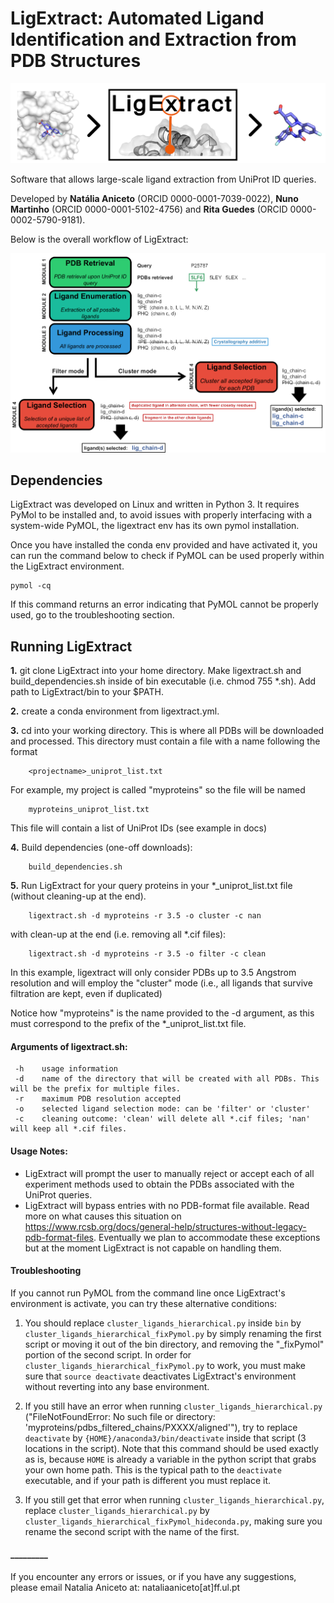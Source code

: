 # LigExtract: Automated Ligand Identification and Extraction from PDB Structures

![](docs/sources/images/ligextract_logo.png)


Software that allows large-scale ligand extraction from UniProt ID queries. 

Developed by **Natália Aniceto** (ORCID 0000-0001-7039-0022), **Nuno Martinho** (ORCID 0000-0001-5102-4756) and **Rita Guedes** (ORCID 0000-0002-5790-9181).

Below is the overall workflow of LigExtract:


![](docs/sources/images/scheme_app_nologo.png)


## Dependencies

LigExtract was developed on Linux and written in Python 3. It requires PyMol to be installed and, to avoid issues with properly interfacing with a system-wide PyMOL, the ligextract env has its own pymol installation.

Once you have installed the conda env provided and have activated it, you can run the command below to check if PyMOL can be used properly within the LigExtract environment.

    pymol -cq

If this command returns an error indicating that PyMOL cannot be properly used, go to the troubleshooting section.


## Running LigExtract

**1.** git clone LigExtract into your home directory. Make ligextract.sh and build_dependencies.sh inside of bin executable (i.e. chmod 755 *.sh). Add path to LigExtract/bin to your $PATH.

**2.** create a conda environment from ligextract.yml.

**3.** cd into your working directory. This is where all PDBs will be downloaded and processed. This directory must contain a file with a name following the format 

        <projectname>_uniprot_list.txt

For example, my project is called "myproteins" so the file will be named
        
        myproteins_uniprot_list.txt

This file will contain a list of UniProt IDs (see example in docs)

**4.** Build dependencies (one-off downloads):
        
        build_dependencies.sh

**5.** Run LigExtract for your query proteins in your *_uniprot_list.txt file (without cleaning-up at the end).

        ligextract.sh -d myproteins -r 3.5 -o cluster -c nan

with clean-up at the end (i.e. removing all *.cif files):

        ligextract.sh -d myproteins -r 3.5 -o filter -c clean

  In this example, ligextract will only consider PDBs up to 3.5 Angstrom resolution and will employ the "cluster" mode (i.e., all ligands that survive filtration are kept, even if duplicated)
  
  Notice how "myproteins" is the name provided to the -d argument, as this must correspond to the prefix of the *_uniprot_list.txt file.
  

#### Arguments of ligextract.sh:
     -h    usage information
     -d    name of the directory that will be created with all PDBs. This will be the prefix for multiple files.
     -r    maximum PDB resolution accepted
     -o    selected ligand selection mode: can be 'filter' or 'cluster'
     -c    cleaning outcome: 'clean' will delete all *.cif files; 'nan' will keep all *.cif files.

     
#### Usage Notes:

- LigExtract will prompt the user to manually reject or accept each of all experiment methods used to obtain the PDBs associated with the UniProt queries.
- LigExtract will bypass entries with no PDB-format file available. Read more on what causes this situation on https://www.rcsb.org/docs/general-help/structures-without-legacy-pdb-format-files. Eventually we plan to accommodate these exceptions but at the moment LigExtract is not capable on handling them.


#### Troubleshooting

If you cannot run PyMOL from the command line once LigExtract's environment is activate, you can try these alternative conditions:

1) You should replace `cluster_ligands_hierarchical.py` inside `bin` by `cluster_ligands_hierarchical_fixPymol.py` by simply renaming the first script or moving it out of the bin directory, and removing the "_fixPymol" portion of the second script. In order for `cluster_ligands_hierarchical_fixPymol.py` to work, you must make sure that `source deactivate` deactivates LigExtract's environment without reverting into any base environment.

2) If you still have an error when running `cluster_ligands_hierarchical.py` ("FileNotFoundError: No such file or directory: 'myproteins/pdbs_filtered_chains/PXXXX/aligned'"), try to replace `deactivate` by `{HOME}/anaconda3/bin/deactivate` inside that script (3 locations in the script). Note that this command should be used exactly as is, because `HOME` is already a variable in the python script that grabs your own home path. This is the typical path to the `deactivate` executable, and if your path is different you must replace it.

3) If you still get that error when running `cluster_ligands_hierarchical.py`, replace `cluster_ligands_hierarchical.py` by `cluster_ligands_hierarchical_fixPymol_hideconda.py`, making sure you rename the second script with the name of the first.

#### _________
If you encounter any errors or issues, or if you have any suggestions, please email Natalia Aniceto at: nataliaaniceto[at]ff.ul.pt
